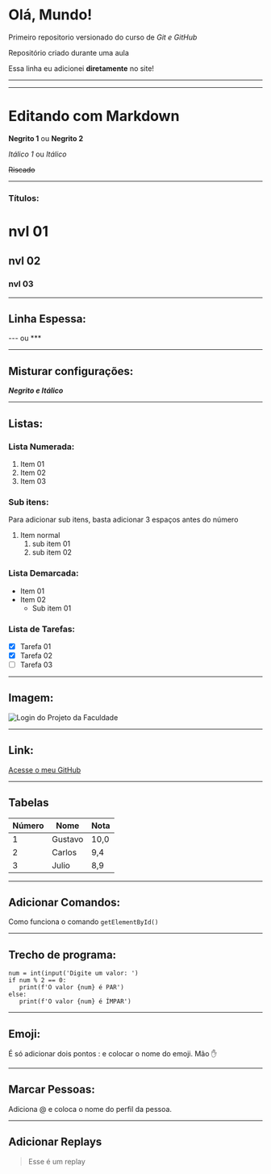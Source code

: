 # Olá, Mundo!
 Primeiro repositorio versionado do curso de *Git e GitHub*

 Repositório criado durante uma aula

Essa linha eu adicionei **diretamente** no site!

***
***

# Editando com Markdown

**Negrito 1** ou __Negrito 2__

*Itálico 1* ou _Itálico_

~~Riscado~~

***

### Títulos: 

# nvl 01 

## nvl 02

### nvl 03

***

## Linha Espessa: 

--- ou ***

***

## Misturar configurações:

__*Negrito e Itálico*__

***

## Listas:

### Lista Numerada:

1. Item 01
2. Item 02
111. Item 03

### Sub itens:

Para adicionar sub itens, basta adicionar 3 espaços antes do número

1. Item normal
   1. sub item 01
   1. sub item 02

### Lista Demarcada:

* Item 01
* Item 02
   * Sub item 01

### Lista de Tarefas: 

- [x] Tarefa 01
- [x] Tarefa 02
- [ ] Tarefa 03

***

## Imagem:

![Login do Projeto da Faculdade](https://user-images.githubusercontent.com/108412900/177203811-a5f2c021-7ccb-4c67-a389-c56737ca1a74.png)

***

## Link:

[Acesse o meu GitHub](https://github.com/GustavoGSF)

***

## Tabelas

Número | Nome | Nota
---|---|---
1|Gustavo|10,0
2|Carlos|9,4
3|Julio|8,9

***

## Adicionar Comandos:

Como funciona o comando `getElementById()`

***

## Trecho de programa:
```
num = int(input('Digite um valor: ')
if num % 2 == 0:
   print(f'O valor {num} é PAR')
else:
   print(f'O valor {num} é ÍMPAR')
```

***

## Emoji:

É só adicionar dois pontos : e colocar o nome do emoji.
Mão ✋

***

## Marcar Pessoas:

Adiciona @ e coloca o nome do perfil da pessoa.

***

## Adicionar Replays

> Esse é um replay






























